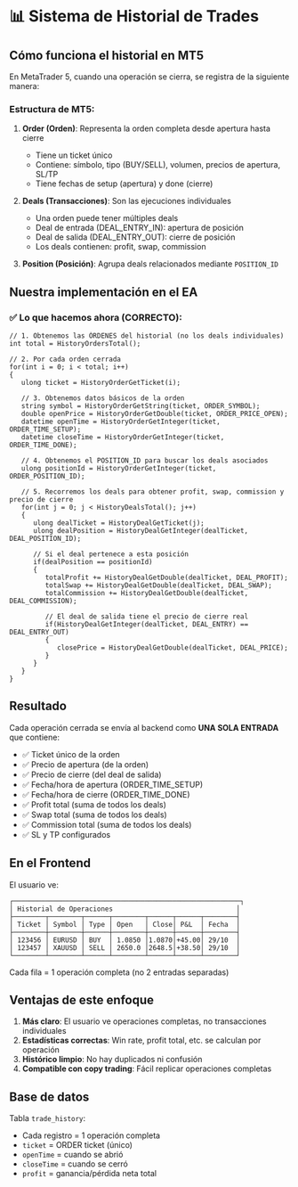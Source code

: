 # 📊 Sistema de Historial de Trades

## Cómo funciona el historial en MT5

En MetaTrader 5, cuando una operación se cierra, se registra de la siguiente manera:

### Estructura de MT5:

1. **Order (Orden)**: Representa la orden completa desde apertura hasta cierre
   - Tiene un ticket único
   - Contiene: símbolo, tipo (BUY/SELL), volumen, precios de apertura, SL/TP
   - Tiene fechas de setup (apertura) y done (cierre)

2. **Deals (Transacciones)**: Son las ejecuciones individuales
   - Una orden puede tener múltiples deals
   - Deal de entrada (DEAL_ENTRY_IN): apertura de posición
   - Deal de salida (DEAL_ENTRY_OUT): cierre de posición
   - Los deals contienen: profit, swap, commission

3. **Position (Posición)**: Agrupa deals relacionados mediante `POSITION_ID`

## Nuestra implementación en el EA

### ✅ Lo que hacemos ahora (CORRECTO):

```mql5
// 1. Obtenemos las ÓRDENES del historial (no los deals individuales)
int total = HistoryOrdersTotal();

// 2. Por cada orden cerrada
for(int i = 0; i < total; i++)
{
   ulong ticket = HistoryOrderGetTicket(i);
   
   // 3. Obtenemos datos básicos de la orden
   string symbol = HistoryOrderGetString(ticket, ORDER_SYMBOL);
   double openPrice = HistoryOrderGetDouble(ticket, ORDER_PRICE_OPEN);
   datetime openTime = HistoryOrderGetInteger(ticket, ORDER_TIME_SETUP);
   datetime closeTime = HistoryOrderGetInteger(ticket, ORDER_TIME_DONE);
   
   // 4. Obtenemos el POSITION_ID para buscar los deals asociados
   ulong positionId = HistoryOrderGetInteger(ticket, ORDER_POSITION_ID);
   
   // 5. Recorremos los deals para obtener profit, swap, commission y precio de cierre
   for(int j = 0; j < HistoryDealsTotal(); j++)
   {
      ulong dealTicket = HistoryDealGetTicket(j);
      ulong dealPosition = HistoryDealGetInteger(dealTicket, DEAL_POSITION_ID);
      
      // Si el deal pertenece a esta posición
      if(dealPosition == positionId)
      {
         totalProfit += HistoryDealGetDouble(dealTicket, DEAL_PROFIT);
         totalSwap += HistoryDealGetDouble(dealTicket, DEAL_SWAP);
         totalCommission += HistoryDealGetDouble(dealTicket, DEAL_COMMISSION);
         
         // El deal de salida tiene el precio de cierre real
         if(HistoryDealGetInteger(dealTicket, DEAL_ENTRY) == DEAL_ENTRY_OUT)
         {
            closePrice = HistoryDealGetDouble(dealTicket, DEAL_PRICE);
         }
      }
   }
}
```

## Resultado

Cada operación cerrada se envía al backend como **UNA SOLA ENTRADA** que contiene:

- ✅ Ticket único de la orden
- ✅ Precio de apertura (de la orden)
- ✅ Precio de cierre (del deal de salida)
- ✅ Fecha/hora de apertura (ORDER_TIME_SETUP)
- ✅ Fecha/hora de cierre (ORDER_TIME_DONE)
- ✅ Profit total (suma de todos los deals)
- ✅ Swap total (suma de todos los deals)
- ✅ Commission total (suma de todos los deals)
- ✅ SL y TP configurados

## En el Frontend

El usuario ve:

```
┌─────────────────────────────────────────────────────────┐
│ Historial de Operaciones                               │
├────────┬────────┬──────┬────────┬──────┬──────┬────────┤
│ Ticket │ Symbol │ Type │ Open   │ Close│ P&L  │ Fecha  │
├────────┼────────┼──────┼────────┼──────┼──────┼────────┤
│ 123456 │ EURUSD │ BUY  │ 1.0850 │1.0870│+45.00│ 29/10  │
│ 123457 │ XAUUSD │ SELL │ 2650.0 │2648.5│+38.50│ 29/10  │
└────────┴────────┴──────┴────────┴──────┴──────┴────────┘
```

Cada fila = 1 operación completa (no 2 entradas separadas)

## Ventajas de este enfoque

1. **Más claro**: El usuario ve operaciones completas, no transacciones individuales
2. **Estadísticas correctas**: Win rate, profit total, etc. se calculan por operación
3. **Histórico limpio**: No hay duplicados ni confusión
4. **Compatible con copy trading**: Fácil replicar operaciones completas

## Base de datos

Tabla `trade_history`:
- Cada registro = 1 operación completa
- `ticket` = ORDER ticket (único)
- `openTime` = cuando se abrió
- `closeTime` = cuando se cerró
- `profit` = ganancia/pérdida neta total

